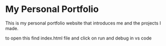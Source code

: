 # My Personal Portfolio

This is my personal portfolio website that introduces me and the projects I made. 


to open this find index.html file and click on run and debug in vs code 

